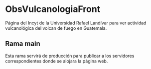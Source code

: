# ObsVulcanologiaFront

Página del Incyt de la Universidad Rafael Landívar para ver actividad vulcanológica del volcan de fuego en Guatemala.

## Rama main

Esta rama servirá de producción para publicar a los servidores correspondientes donde se alojara la página web.

